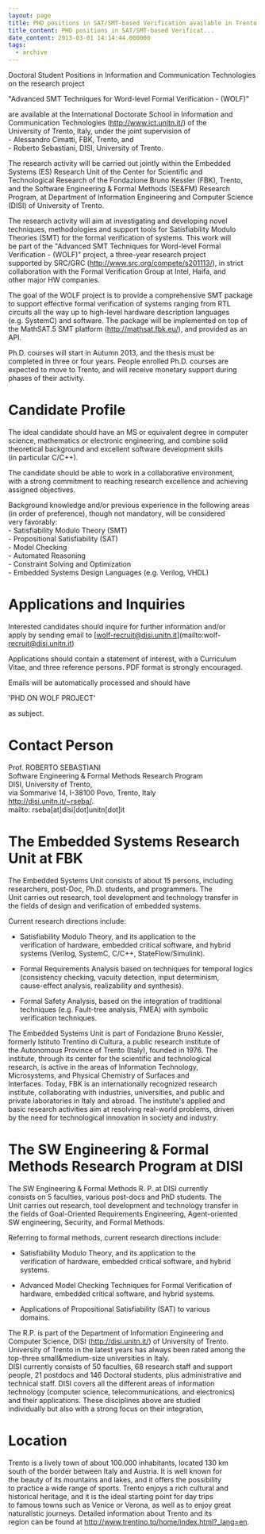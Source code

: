 ```yaml
---
layout: page
title: PHD positions in SAT/SMT-based Verification available in Trento
title_content: PHD positions in SAT/SMT-based Verificat...
date_content: 2013-03-01 14:14:44.000000
tags:
  - archive
---
```

Doctoral Student Positions in Information and Communication Technologies  
on the research project  
  
"Advanced SMT Techniques for Word-level Formal Verification - (WOLF)"  
  
are available at the International Doctorate School in Information and  
Communication Technologies (<http://www.ict.unitn.it/>) of the  
University of Trento, Italy, under the joint supervision of  
\- Alessandro Cimatti, FBK, Trento, and  
\- Roberto Sebastiani, DISI, University of Trento.  
  
The research activity will be carried out jointly within the Embedded  
Systems (ES) Research Unit of the Center for Scientific and  
Technological Research of the Fondazione Bruno Kessler (FBK), Trento,  
and the Software Engineering & Formal Methods (SE&FM) Research  
Program, at Department of Information Engineering and Computer Science  
(DISI) of University of Trento.  
  
The research activity will aim at investigating and developing novel  
techniques, methodologies and support tools for Satisfiability Modulo  
Theories (SMT) for the formal verification of systems. This work will  
be part of the "Advanced SMT Techniques for Word-level Formal  
Verification - (WOLF)" project, a three-year research project  
supported by SRC/GRC (<http://www.src.org/compete/s201113/>), in strict  
collaboration with the Formal Verification Group at Intel, Haifa, and  
other major HW companies.  
  
The goal of the WOLF project is to provide a comprehensive SMT package  
to support effective formal verification of systems ranging from RTL  
circuits all the way up to high-level hardware description languages  
(e.g. SystemC) and software. The package will be implemented on top of  
the MathSAT.5 SMT platform (<http://mathsat.fbk.eu/>), and provided as an  
API.  
  
Ph.D. courses will start in Autumn 2013, and the thesis must be  
completed in three or four years. People enrolled Ph.D. courses are  
expected to move to Trento, and will receive monetary support during  
phases of their activity.  
  
Candidate Profile  
=================  
  
The ideal candidate should have an MS or equivalent degree in computer  
science, mathematics or electronic engineering, and combine solid  
theoretical background and excellent software development skills  
(in particular C/C++).  
  
The candidate should be able to work in a collaborative environment,  
with a strong commitment to reaching research excellence and achieving  
assigned objectives.  
  
Background knowledge and/or previous experience in the following areas  
(in order of preference), though not mandatory, will be considered  
very favorably:  
\- Satisfiability Modulo Theory (SMT)  
\- Propositional Satisfiability (SAT)  
\- Model Checking  
\- Automated Reasoning  
\- Constraint Solving and Optimization  
\- Embedded Systems Design Languages (e.g. Verilog, VHDL)  
  
Applications and Inquiries  
==========================  
  
Interested candidates should inquire for further information and/or  
apply by sending email to [wolf-recruit@disi.unitn.it](mailto:wolf-
recruit@disi.unitn.it)  
  
Applications should contain a statement of interest, with a Curriculum  
Vitae, and three reference persons. PDF format is strongly encouraged.  
  
Emails will be automatically processed and should have  
  
'PHD ON WOLF PROJECT'  
  
as subject.  
  
Contact Person  
==============  
  
Prof. ROBERTO SEBASTIANI  
Software Engineering & Formal Methods Research Program  
DISI, University of Trento,  
via Sommarive 14, I-38100 Povo, Trento, Italy  
<http://disi.unitn.it/~rseba/>.  
mailto: rseba[at]disi[dot]unitn[dot]it  
  
  
The Embedded Systems Research Unit at FBK  
=========================================  
  
The Embedded Systems Unit consists of about 15 persons, including  
researchers, post-Doc, Ph.D. students, and programmers. The  
Unit carries out research, tool development and technology transfer in  
the fields of design and verification of embedded systems.  
  
Current research directions include:  
  
* Satisfiability Modulo Theory, and its application to the  
verification of hardware, embedded critical software, and hybrid  
systems (Verilog, SystemC, C/C++, StateFlow/Simulink).  
  
* Formal Requirements Analysis based on techniques for temporal logics  
(consistency checking, vacuity detection, input determinism,  
cause-effect analysis, realizability and synthesis).  
  
* Formal Safety Analysis, based on the integration of traditional  
techniques (e.g. Fault-tree analysis, FMEA) with symbolic  
verification techniques.  
  
The Embedded Systems Unit is part of Fondazione Bruno Kessler,  
formerly Istituto Trentino di Cultura, a public research institute of  
the Autonomous Province of Trento (Italy), founded in 1976. The  
institute, through its center for the scientific and technological  
research, is active in the areas of Information Technology,  
Microsystems, and Physical Chemistry of Surfaces and  
Interfaces. Today, FBK is an internationally recognized research  
institute, collaborating with industries, universities, and public and  
private laboratories in Italy and abroad. The institute's applied and  
basic research activities aim at resolving real-world problems, driven  
by the need for technological innovation in society and industry.  
  
The SW Engineering & Formal Methods Research Program at DISI  
============================================================  
  
The SW Engineering & Formal Methods R. P. at DISI currently  
consists on 5 faculties, various post-docs and PhD students. The  
Unit carries out research, tool development and technology transfer in  
the fields of Goal-Oriented Requirements Engineering, Agent-oriented  
SW engineering, Security, and Formal Methods.  
  
Referring to formal methods, current research directions include:  
  
* Satisfiability Modulo Theory, and its application to the  
verification of hardware, embedded critical software, and hybrid  
systems.  
  
* Advanced Model Checking Techniques for Formal Verification of  
hardware, embedded critical software, and hybrid systems.  
  
* Applications of Propositional Satisfiability (SAT) to various  
domains.  
  
The R.P. is part of the Department of Information Engineering and  
Computer Science, DISI (<http://disi.unitn.it/>) of University of Trento.  
University of Trento in the latest years has always been rated among the  
top-three small&medium-size universities in Italy.  
DISI currently consists of 50 faculties, 68 research staff and support  
people, 21 postdocs and 146 Doctoral students, plus administrative and  
technical staff. DISI covers all the different areas of information  
technology (computer science, telecommunications, and electronics)  
and their applications. These disciplines above are studied  
individually but also with a strong focus on their integration,  
  
Location  
========  
  
Trento is a lively town of about 100.000 inhabitants, located 130 km  
south of the border between Italy and Austria. It is well known for  
the beauty of its mountains and lakes, and it offers the possibility  
to practice a wide range of sports. Trento enjoys a rich cultural and  
historical heritage, and it is the ideal starting point for day trips  
to famous towns such as Venice or Verona, as well as to enjoy great  
naturalistic journeys. Detailed information about Trento and its  
region can be found at <http://www.trentino.to/home/index.html?_lang=en>.

